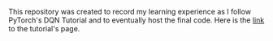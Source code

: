 This repository was created to record my learning experience as I follow PyTorch's DQN Tutorial and to eventually host the final code.
Here is the [link](https://pytorch.org/tutorials/intermediate/reinforcement\_q\_learning.html) to the tutorial's page.
